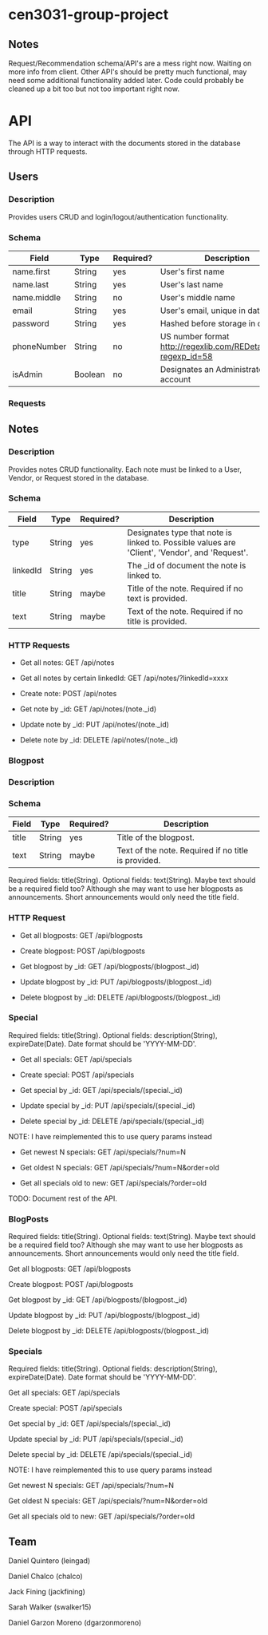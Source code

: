 # cen3031-group-project
## Notes
Request/Recommendation schema/API's are a mess right now. Waiting on more info from client. Other API's should be pretty much functional, may need some additional functionality added later. Code could probably be cleaned up a bit too but not too important right now.

# API
The API is a way to interact with the documents stored in the database through HTTP requests.

## Users

### Description
Provides users CRUD and login/logout/authentication functionality.

### Schema
|Field|Type|Required?|Description|
|-----|----|--------|-|
|name.first|String|yes|User's first name|
|name.last|String|yes|User's last name|
|name.middle|String|no|User's middle name|
|email|String|yes|User's email, unique in database|
|password|String|yes|Hashed before storage in database|
|phoneNumber|String|no|US number format http://regexlib.com/REDetails.aspx?regexp_id=58|
|isAdmin|Boolean|no|Designates an Administrator account|

### Requests

## Notes

### Description
Provides notes CRUD functionality. Each note must be linked to a User, Vendor, or Request stored in the database.

### Schema
|Field|Type|Required?|Description|
|-----|----|--------|-|
|type|String|yes|Designates type that note is linked to. Possible values are 'Client', 'Vendor', and 'Request'.|
|linkedId|String|yes|The _id of document the note is linked to.|
|title|String|maybe|Title of the note. Required if no text is provided.|
|text|String|maybe|Text of the note. Required if no title is provided.|

### HTTP Requests

* Get all notes: GET /api/notes

* Get all notes by certain linkedId: GET /api/notes/?linkedId=xxxx

* Create note: POST /api/notes

* Get note by _id: GET /api/notes/(note._id)

* Update note by _id: PUT /api/notes/(note._id)

* Delete note by _id: DELETE /api/notes/(note._id)

### Blogpost

### Description

### Schema
|Field|Type|Required?|Description|
|-----|----|--------|-|
|title|String|yes|Title of the blogpost.|
|text|String|maybe|Text of the note. Required if no title is provided.|
Required fields: title(String). Optional fields: text(String). Maybe text should be a required field too? Although she may want to use her blogposts as announcements. Short announcements would only need the title field.

### HTTP Request

* Get all blogposts: GET /api/blogposts

* Create blogpost: POST /api/blogposts

* Get blogpost by _id: GET /api/blogposts/(blogpost._id)

* Update blogpost by _id: PUT /api/blogposts/(blogpost._id)

* Delete blogpost by _id: DELETE /api/blogposts/(blogpost._id)

### Special

Required fields: title(String). Optional fields: description(String), expireDate(Date). Date format should be 'YYYY-MM-DD'.

* Get all specials: GET /api/specials

* Create special: POST /api/specials

* Get special by _id: GET /api/specials/(special._id)

* Update special by _id: PUT /api/specials/(special._id)

* Delete special by _id: DELETE /api/specials/(special._id)

NOTE: I have reimplemented this to use query params instead

* Get newest N specials: GET /api/specials/?num=N

* Get oldest N specials: GET /api/specials/?num=N&order=old

* Get all specials old to new: GET /api/specials/?order=old
 
TODO: Document rest of the API.

### BlogPosts

Required fields: title(String). Optional fields: text(String). Maybe text should be a required field too? Although she may want to use her blogposts as announcements. Short announcements would only need the title field.

Get all blogposts: GET /api/blogposts

Create blogpost: POST /api/blogposts

Get blogpost by _id: GET /api/blogposts/(blogpost._id)

Update blogpost by _id: PUT /api/blogposts/(blogpost._id)

Delete blogpost by _id: DELETE /api/blogposts/(blogpost._id)

### Specials

Required fields: title(String). Optional fields: description(String), expireDate(Date). Date format should be 'YYYY-MM-DD'.

Get all specials: GET /api/specials

Create special: POST /api/specials

Get special by _id: GET /api/specials/(special._id)

Update special by _id: PUT /api/specials/(special._id)

Delete special by _id: DELETE /api/specials/(special._id)

NOTE: I have reimplemented this to use query params instead

Get newest N specials: GET /api/specials/?num=N

Get oldest N specials: GET /api/specials/?num=N&order=old

Get all specials old to new: GET /api/specials/?order=old

## Team 
Daniel Quintero (leingad)

Daniel Chalco (chalco)

Jack Fining (jackfining)

Sarah Walker (swalker15)
	
Daniel Garzon Moreno (dgarzonmoreno)

